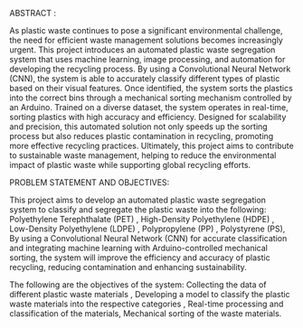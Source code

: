 ABSTRACT :

As plastic waste continues to pose a significant environmental challenge, the need for 
efficient waste management solutions becomes increasingly urgent. This project introduces an 
automated plastic waste segregation system that uses machine learning, image processing, and 
automation for developing the recycling process. By using a Convolutional Neural Network 
(CNN), the system is able to accurately classify different types of plastic based on their visual 
features. Once identified, the system sorts the plastics into the correct bins through a 
mechanical sorting mechanism controlled by an Arduino. Trained on a diverse dataset, the 
system operates in real-time, sorting plastics with high accuracy and efficiency. Designed for 
scalability and precision, this automated solution not only speeds up the sorting process but 
also reduces plastic contamination in recycling, promoting more effective recycling practices. 
Ultimately, this project aims to contribute to sustainable waste management, helping to reduce 
the environmental impact of plastic waste while supporting global recycling efforts. 

PROBLEM STATEMENT AND OBJECTIVES:

This project aims to develop an automated plastic waste segregation system to classify and 
segregate the plastic waste into the following: 
 Polyethylene Terephthalate (PET) ,
 High-Density Polyethylene (HDPE) ,
 Low-Density Polyethylene (LDPE) ,
 Polypropylene (PP) ,
 Polystyrene (PS), 
By using a Convolutional Neural Network (CNN) for accurate classification and 
integrating machine learning with Arduino-controlled mechanical sorting, the system will 
improve the efficiency and accuracy of plastic recycling, reducing contamination and 
enhancing sustainability. 


The following are the objectives of the system: 
 Collecting the data of different plastic waste materials ,
 Developing a model to classify the plastic waste materials into the respective categories ,
 Real-time processing and classification of the materials, 
 Mechanical sorting of the waste materials.
